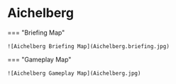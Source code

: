 # Aichelberg

=== "Briefing Map"

    ![Aichelberg Briefing Map](Aichelberg.briefing.jpg)

=== "Gameplay Map"

    ![Aichelberg Gameplay Map](Aichelberg.jpg)
